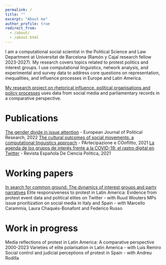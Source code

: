 ```yaml
---
permalink: /
title: ""
excerpt: "About me"
author_profile: true
redirect_from: 
  - /about/
  - /about.html
---
```


I am a computational social scientist in the Political Science and Law Department at Universitat de Barcelona (Ramón y Cajal research fellow 2023-2027). My research covers topics related to protest politics and interest groups. I use computational linguistics, network analysis, and experimental and survey data to address core questions on representation, inequalities, and influence processes in Europe and Latin America.

[My research project on rhetorical influence, political organisations and policy processes](https://ccristancho.github.io/rrigo/) uses data from social media and parliamentary records in a comparative perspective.

Publications
======
[The gender divide in issue attention](https://ejpr.onlinelibrary.wiley.com/doi/epdf/10.1111/1475-6765.12437) - European Journal of Political Research, 2022
[The cultural outcomes of social movements: a computational linguistics approach](http://siba-ese.unisalento.it/index.php/paco/article/view/24487) - PArtecipazione e COnflitto, 2021
[La agenda de los grupos de interés frente a la COVID-19: el rastro digital en Twitter](https://recyt.fecyt.es/index.php/recp/article/view/90044) - Revista Española De Ciencia Política, 2021

Working papers
======
[In search for common ground: The dynamics of interest groups and party narratives](https://www.dropbox.com/s/qoo4k3dr7dgi20z/In%20search%20for%20common%20ground_%20The%20dynamics%20of%20interest%20groups%20and%20party%20narratives.pdf?dl=0)
Elite responsiveness to protest in Latin America: Evidence from protest event data and political elites on Twitter - with Ruud Wouters
MPs issue prioritization on social media in Italy and Spain - with Marcello Carammia, Laura Chaqués-Bonafont and Federico Russo

Work in progress
======
Media reflections of protest in Latin America: A comparative perspective 2000-2023
Varieties of elite polarisation in Latin America - with Luis Remiro
Social control and judicial perceptions of protest in Spain - with Andreu Rodilla

